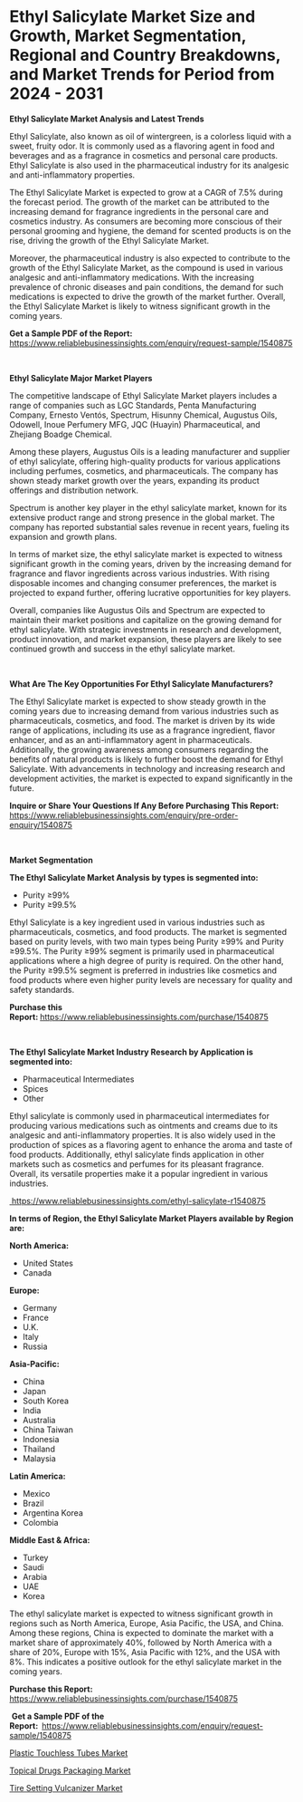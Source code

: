 <p><h1>Ethyl Salicylate Market Size and Growth, Market Segmentation, Regional and Country Breakdowns, and Market Trends for Period from 2024 -  2031</h1></p><p><strong>Ethyl Salicylate Market Analysis and Latest Trends</strong></p>
<p><p>Ethyl Salicylate, also known as oil of wintergreen, is a colorless liquid with a sweet, fruity odor. It is commonly used as a flavoring agent in food and beverages and as a fragrance in cosmetics and personal care products. Ethyl Salicylate is also used in the pharmaceutical industry for its analgesic and anti-inflammatory properties.</p><p>The Ethyl Salicylate Market is expected to grow at a CAGR of 7.5% during the forecast period. The growth of the market can be attributed to the increasing demand for fragrance ingredients in the personal care and cosmetics industry. As consumers are becoming more conscious of their personal grooming and hygiene, the demand for scented products is on the rise, driving the growth of the Ethyl Salicylate Market.</p><p>Moreover, the pharmaceutical industry is also expected to contribute to the growth of the Ethyl Salicylate Market, as the compound is used in various analgesic and anti-inflammatory medications. With the increasing prevalence of chronic diseases and pain conditions, the demand for such medications is expected to drive the growth of the market further. Overall, the Ethyl Salicylate Market is likely to witness significant growth in the coming years.</p></p>
<p><strong>Get a Sample PDF of the Report:&nbsp;</strong> <a href="https://www.reliablebusinessinsights.com/enquiry/request-sample/1540875">https://www.reliablebusinessinsights.com/enquiry/request-sample/1540875</a></p>
<p>&nbsp;</p>
<p><strong>Ethyl Salicylate Major Market Players</strong></p>
<p><p>The competitive landscape of Ethyl Salicylate Market players includes a range of companies such as LGC Standards, Penta Manufacturing Company, Ernesto Ventós, Spectrum, Hisunny Chemical, Augustus Oils, Odowell, Inoue Perfumery MFG, JQC (Huayin) Pharmaceutical, and Zhejiang Boadge Chemical.</p><p>Among these players, Augustus Oils is a leading manufacturer and supplier of ethyl salicylate, offering high-quality products for various applications including perfumes, cosmetics, and pharmaceuticals. The company has shown steady market growth over the years, expanding its product offerings and distribution network.</p><p>Spectrum is another key player in the ethyl salicylate market, known for its extensive product range and strong presence in the global market. The company has reported substantial sales revenue in recent years, fueling its expansion and growth plans.</p><p>In terms of market size, the ethyl salicylate market is expected to witness significant growth in the coming years, driven by the increasing demand for fragrance and flavor ingredients across various industries. With rising disposable incomes and changing consumer preferences, the market is projected to expand further, offering lucrative opportunities for key players.</p><p>Overall, companies like Augustus Oils and Spectrum are expected to maintain their market positions and capitalize on the growing demand for ethyl salicylate. With strategic investments in research and development, product innovation, and market expansion, these players are likely to see continued growth and success in the ethyl salicylate market.</p></p>
<p>&nbsp;</p>
<p><strong>What Are The Key Opportunities For Ethyl Salicylate Manufacturers?</strong></p>
<p><p>The Ethyl Salicylate market is expected to show steady growth in the coming years due to increasing demand from various industries such as pharmaceuticals, cosmetics, and food. The market is driven by its wide range of applications, including its use as a fragrance ingredient, flavor enhancer, and as an anti-inflammatory agent in pharmaceuticals. Additionally, the growing awareness among consumers regarding the benefits of natural products is likely to further boost the demand for Ethyl Salicylate. With advancements in technology and increasing research and development activities, the market is expected to expand significantly in the future.</p></p>
<p><strong>Inquire or Share Your Questions If Any Before Purchasing This Report:</strong> <a href="https://www.reliablebusinessinsights.com/enquiry/pre-order-enquiry/1540875">https://www.reliablebusinessinsights.com/enquiry/pre-order-enquiry/1540875</a></p>
<p>&nbsp;</p>
<p><strong>Market Segmentation</strong></p>
<p><strong>The Ethyl Salicylate Market Analysis by types is segmented into:</strong></p>
<p><ul><li>Purity ≥99%</li><li>Purity ≥99.5%</li></ul></p>
<p><p>Ethyl Salicylate is a key ingredient used in various industries such as pharmaceuticals, cosmetics, and food products. The market is segmented based on purity levels, with two main types being Purity ≥99% and Purity ≥99.5%. The Purity ≥99% segment is primarily used in pharmaceutical applications where a high degree of purity is required. On the other hand, the Purity ≥99.5% segment is preferred in industries like cosmetics and food products where even higher purity levels are necessary for quality and safety standards.</p></p>
<p><strong>Purchase this Report:&nbsp;</strong><a href="https://www.reliablebusinessinsights.com/purchase/1540875">https://www.reliablebusinessinsights.com/purchase/1540875</a></p>
<p>&nbsp;</p>
<p><strong>The Ethyl Salicylate Market Industry Research by Application is segmented into:</strong></p>
<p><ul><li>Pharmaceutical Intermediates</li><li>Spices</li><li>Other</li></ul></p>
<p><p>Ethyl salicylate is commonly used in pharmaceutical intermediates for producing various medications such as ointments and creams due to its analgesic and anti-inflammatory properties. It is also widely used in the production of spices as a flavoring agent to enhance the aroma and taste of food products. Additionally, ethyl salicylate finds application in other markets such as cosmetics and perfumes for its pleasant fragrance. Overall, its versatile properties make it a popular ingredient in various industries.</p></p>
<p><a href="https://www.reliablebusinessinsights.com/ethyl-salicylate-r1540875">&nbsp;https://www.reliablebusinessinsights.com/ethyl-salicylate-r1540875</a></p>
<p><strong>In terms of Region, the Ethyl Salicylate Market Players available by Region are:</strong></p>
<p>
    <p> <strong> North America: </strong>
        <ul>
            <li>United States</li>
            <li>Canada</li>
        </ul>
        </p> 
    <p> <strong> Europe: </strong>
        <ul>
            <li>Germany</li>
            <li>France</li>
            <li>U.K.</li>
            <li>Italy</li>
            <li>Russia</li>
        </ul>
        </p> 
    <p> <strong> Asia-Pacific: </strong>
        <ul>
            <li>China</li>
            <li>Japan</li>
            <li>South Korea</li>
            <li>India</li>
            <li>Australia</li>
            <li>China Taiwan</li>
            <li>Indonesia</li>
            <li>Thailand</li>
            <li>Malaysia</li>
        </ul>
        </p> 
    <p> <strong> Latin America: </strong>
        <ul>
            <li>Mexico</li>
            <li>Brazil</li>
            <li>Argentina Korea</li>
            <li>Colombia</li>
        </ul>
        </p> 
    <p> <strong> Middle East & Africa: </strong>
        <ul>
            <li>Turkey</li>
            <li>Saudi</li>
            <li>Arabia</li>
            <li>UAE</li>
            <li>Korea</li>
        </ul>
    </p>
    </p>
<p><p>The ethyl salicylate market is expected to witness significant growth in regions such as North America, Europe, Asia Pacific, the USA, and China. Among these regions, China is expected to dominate the market with a market share of approximately 40%, followed by North America with a share of 20%, Europe with 15%, Asia Pacific with 12%, and the USA with 8%. This indicates a positive outlook for the ethyl salicylate market in the coming years.</p></p>
<p><strong>Purchase this Report: </strong><a href="https://www.reliablebusinessinsights.com/purchase/1540875">https://www.reliablebusinessinsights.com/purchase/1540875</a></p>
<p>&nbsp;<strong>Get a Sample PDF of the Report:&nbsp;&nbsp;</strong><a href="https://www.reliablebusinessinsights.com/enquiry/request-sample/1540875">https://www.reliablebusinessinsights.com/enquiry/request-sample/1540875</a></p>
<p><strong></strong></p>
<p><p><a href="https://github.com/zmnbyevx75/Market-Research-Report-List-1/blob/main/plastic-touchless-tubes-market.md">Plastic Touchless Tubes Market</a></p><p><a href="https://github.com/kmatchooka/Market-Research-Report-List-1/blob/main/topical-drugs-packaging-market.md">Topical Drugs Packaging Market</a></p><p><a href="https://issuu.com/reportprime-2/docs/tire-setting-vulcanizer-market-size-2030.pptx">Tire Setting Vulcanizer Market</a></p></p>
